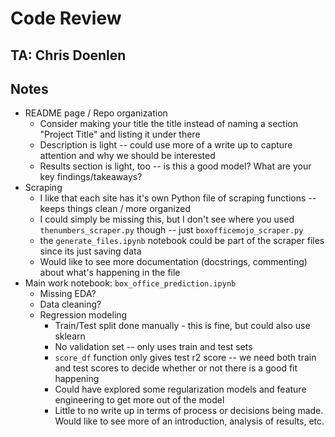 # Code Review

## TA: Chris Doenlen

## Notes

* README page / Repo organization
  * Consider making your title the title instead of naming a section "Project Title" and listing it under there
  * Description is light -- could use more of a write up to capture attention and why we should be interested
  * Results section is light, too -- is this a good model? What are your key findings/takeaways? 
* Scraping
  * I like that each site has it's own Python file of scraping functions -- keeps things clean / more organized
  * I could simply be missing this, but I don't see where you used `thenumbers_scraper.py` though -- just `boxofficemojo_scraper.py`
  * the `generate_files.ipynb` notebook could be part of the scraper files since its just saving data
  * Would like to see more documentation (docstrings, commenting) about what's happening in the file
* Main work notebook: `box_office_prediction.ipynb`
  * Missing EDA? 
  * Data cleaning? 
  * Regression modeling
    * Train/Test split done manually - this is fine, but could also use sklearn
    * No validation set -- only uses train and test sets
    * `score_df` function only gives test r2 score -- we need both train and test scores to decide whether or not there is a good fit happening
    * Could have explored some regularization models and feature engineering to get more out of the model
    * Little to no write up in terms of process or decisions being made. Would like to see more of an introduction, analysis of results, etc.
    
  
